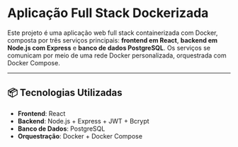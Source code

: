 # Aplicação Full Stack Dockerizada

Este projeto é uma aplicação web full stack containerizada com Docker, composta por três serviços principais: **frontend em React**, **backend em Node.js com Express** e **banco de dados PostgreSQL**. Os serviços se comunicam por meio de uma rede Docker personalizada, orquestrada com Docker Compose.

---

## 📦 Tecnologias Utilizadas

- **Frontend**: React
- **Backend**: Node.js + Express + JWT + Bcrypt
- **Banco de Dados**: PostgreSQL
- **Orquestração**: Docker + Docker Compose



